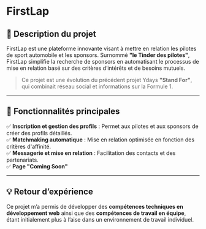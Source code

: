 # FirstLap

## 📌 Description du projet

FirstLap est une plateforme innovante visant à mettre en relation les pilotes de sport automobile et les sponsors. 
Surnommé **"le Tinder des pilotes"**, FirstLap simplifie la recherche de sponsors en automatisant le processus de mise en relation basé sur des critères d’intérêts et de besoins mutuels.

> Ce projet est une évolution du précédent projet Ydays **"Stand For"**, qui combinait réseau social et informations sur la Formule 1.

---

## 🚀 Fonctionnalités principales

✅ **Inscription et gestion des profils** : Permet aux pilotes et aux sponsors de créer des profils détaillés.  
✅ **Matchmaking automatique** : Mise en relation optimisée en fonction des critères d'affinité.  
✅ **Messagerie et mise en relation** : Facilitation des contacts et des partenariats.  
✅ **Page "Coming Soon"** 

---

## 💡 Retour d’expérience

Ce projet m’a permis de développer des **compétences techniques en développement web** ainsi que des **compétences de travail en équipe**, 
étant initialement plus à l’aise dans un environnement de travail individuel.

